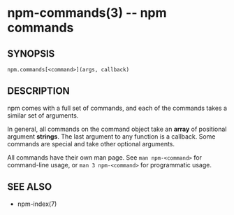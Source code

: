 npm-commands(3) -- npm commands
===============================










































<extoc></extoc>

## SYNOPSIS

    npm.commands[<command>](args, callback)

## DESCRIPTION

npm comes with a full set of commands, and each of the commands takes a
similar set of arguments.

In general, all commands on the command object take an **array** of positional
argument **strings**. The last argument to any function is a callback. Some
commands are special and take other optional arguments.

All commands have their own man page. See `man npm-<command>` for command-line
usage, or `man 3 npm-<command>` for programmatic usage.

## SEE ALSO

* npm-index(7)
